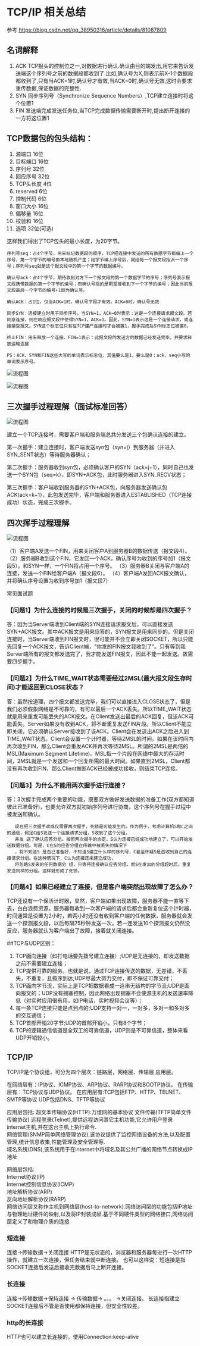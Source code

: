 # TCP/IP 相关总结
参考 https://blog.csdn.net/qq_38950316/article/details/81087809
## 名词解释
1. ACK  TCP报头的控制位之一,对数据进行确认.确认由目的端发出,用它来告诉发送端这个序列号之前的数据段都收到了.比如,确认号为X,则表示前X-1个数据段都收到了,只有当ACK=1时,确认号才有效,当ACK=0时,确认号无效,这时会要求重传数据,保证数据的完整性.
2.  SYN  同步序列号（Synchronize Sequence Numbers）,TCP建立连接时将这个位置1
3.  FIN  发送端完成发送任务位,当TCP完成数据传输需要断开时,提出断开连接的一方将这位置1    

## TCP数据包的包头结构：

1. 源端口 16位
2. 目标端口 16位
3. 序列号 32位
4. 回应序号 32位
5. TCP头长度 4位
6. reserved 6位
7. 控制代码 6位
8. 窗口大小 16位
9. 偏移量 16位
10. 校验和 16位
11. 选项  32位(可选)

这样我们得出了TCP包头的最小长度，为20字节。


    序列号seq：占4个字节，用来标记数据段的顺序，TCP把连接中发送的所有数据字节都编上一个序号，第一个字节的编号由本地随机产生；给字节编上序号后，就给每一个报文段指派一个序号；序列号seq就是这个报文段中的第一个字节的数据编号。

    确认号ack：占4个字节，期待收到对方下一个报文段的第一个数据字节的序号；序列号表示报文段携带数据的第一个字节的编号；而确认号指的是期望接收到下一个字节的编号；因此当前报文段最后一个字节的编号+1即为确认号。

    确认ACK：占1位，仅当ACK=1时，确认号字段才有效。ACK=0时，确认号无效

    同步SYN：连接建立时用于同步序号。当SYN=1，ACK=0时表示：这是一个连接请求报文段。若同意连接，则在响应报文段中使得SYN=1，ACK=1。因此，SYN=1表示这是一个连接请求，或连接接受报文。SYN这个标志位只有在TCP建产连接时才会被置1，握手完成后SYN标志位被置0。

    终止FIN：用来释放一个连接。FIN=1表示：此报文段的发送方的数据已经发送完毕，并要求释放运输连接

    PS：ACK、SYN和FIN这些大写的单词表示标志位，其值要么是1，要么是0；ack、seq小写的单词表示序号。
 
 ![流程图](https://github.com/66668/Android_Interview/blob/master/pictures/tcp_net_01.jpg)
 
 ![流程图](https://github.com/66668/Android_Interview/blob/master/pictures/tcp_net_02.png)


## 三次握手过程理解（面试标准回答）


 ![流程图](https://github.com/66668/Android_Interview/blob/master/pictures/tcp_net_03.png)

建立一个TCP连接时，需要客户端和服务端总共分发送三个包确认连接的建立。

第一次握手：建立连接时，客户端发送syn包（syn=j）到服务器（并进入SYN_SENT状态）等待服务器确认；

第二次握手：服务器收到syn包，必须确认客户的SYN（ack=j+1），同时自己也发送一个SYN包（seq=k），即SYN+ACK包，此时服务器进入SYN_RECV状态；

第三次握手：客户端收到服务器的SYN+ACK包，向服务器发送确认包ACK(ack=k+1），此包发送完毕，客户端和服务器进入ESTABLISHED（TCP连接成功）状态，完成三次握手。

## 四次挥手过程理解 
 ![流程图](https://github.com/66668/Android_Interview/blob/master/pictures/tcp_net_04.png)

（1）客户端A发送一个FIN，用来关闭客户A到服务器B的数据传送（报文段4）。
（2）服务器B收到这个FIN，它发回一个ACK，确认序号为收到的序号加1（报文段5）。和SYN一样，一个FIN将占用一个序号。
（3）服务器B关闭与客户端A的连接，发送一个FIN给客户端A（报文段6）。
（4）客户端A发回ACK报文确认，并将确认序号设置为收到序号加1（报文段7）

 常见面试题

### 【问题1】为什么连接的时候是三次握手，关闭的时候却是四次握手？

答：因为当Server端收到Client端的SYN连接请求报文后，可以直接发送SYN+ACK报文。其中ACK报文是用来应答的，SYN报文是用来同步的。但是关闭连接时，当Server端收到FIN报文时，很可能并不会立即关闭SOCKET，所以只能先回复一个ACK报文，告诉Client端，"你发的FIN报文我收到了"。只有等到我Server端所有的报文都发送完了，我才能发送FIN报文，因此不能一起发送。故需要四步握手。

### 【问题2】为什么TIME_WAIT状态需要经过2MSL(最大报文段生存时间)才能返回到CLOSE状态？

答：虽然按道理，四个报文都发送完毕，我们可以直接进入CLOSE状态了，但是我们必须假象网络是不可靠的，有可以最后一个ACK丢失。所以TIME_WAIT状态就是用来重发可能丢失的ACK报文。在Client发送出最后的ACK回复，但该ACK可能丢失。Server如果没有收到ACK，将不断重复发送FIN片段。所以Client不能立即关闭，它必须确认Server接收到了该ACK。Client会在发送出ACK之后进入到TIME_WAIT状态。Client会设置一个计时器，等待2MSL的时间。如果在该时间内再次收到FIN，那么Client会重发ACK并再次等待2MSL。所谓的2MSL是两倍的MSL(Maximum Segment Lifetime)。MSL指一个片段在网络中最大的存活时间，2MSL就是一个发送和一个回复所需的最大时间。如果直到2MSL，Client都没有再次收到FIN，那么Client推断ACK已经被成功接收，则结束TCP连接。

### 【问题3】为什么不能用两次握手进行连接？

答：3次握手完成两个重要的功能，既要双方做好发送数据的准备工作(双方都知道彼此已准备好)，也要允许双方就初始序列号进行协商，这个序列号在握手过程中被发送和确认。

       现在把三次握手改成仅需要两次握手，死锁是可能发生的。作为例子，考虑计算机S和C之间的通信，假定C给S发送一个连接请求分组，S收到了这个分组，
       并发 送了确认应答分组。按照两次握手的协定，S认为连接已经成功地建立了，可以开始发送数据分组。可是，C在S的应答分组在传输中被丢失的情况下
       ，将不知道S 是否已准备好，不知道S建立什么样的序列号，C甚至怀疑S是否收到自己的连接请求分组。在这种情况下，C认为连接还未建立成功，
       将忽略S发来的任何数据分 组，只等待连接确认应答分组。而S在发出的分组超时后，重复发送同样的分组。这样就形成了死锁。

### 【问题4】如果已经建立了连接，但是客户端突然出现故障了怎么办？

TCP还设有一个保活计时器，显然，客户端如果出现故障，服务器不能一直等下去，白白浪费资源。服务器每收到一次客户端的请求后都会重新复位这个计时器，时间通常是设置为2小时，若两小时还没有收到客户端的任何数据，服务器就会发送一个探测报文段，以后每隔75秒钟发送一次。若一连发送10个探测报文仍然没反应，服务器就认为客户端出了故障，接着就关闭连接。

##TCP与UDP区别：

1. TCP面向连接（如打电话要先拨号建立连接）;UDP是无连接的，即发送数据之前不需要建立连接；
2. TCP提供可靠的服务。也就是说，通过TCP连接传送的数据，无差错，不丢失，不重复，且按序到达;UDP尽最大努力交付，即不保证可靠交付；
3. TCP面向字节流，实际上是TCP把数据看成一连串无结构的字节流;UDP是面向报文的；UDP没有拥塞控制，因此网络出现拥塞不会使源主机的发送速率降低（对实时应用很有用，如IP电话，实时视频会议等）；
4. 每一条TCP连接只能是点到点的;UDP支持一对一，一对多，多对一和多对多的交互通信；
5. TCP首部开销20字节;UDP的首部开销小，只有8个字节；
6. TCP的逻辑通信信道是全双工的可靠信道，UDP则是不可靠信道，整体来看UDP开销较小。


## TCP/IP 
TCP/IP是个协议组，可分为四个层次：链路层，网络层、传输层 应用层。 

在网络层有：IP协议、ICMP协议、ARP协议、RARP协议和BOOTP协议。 
在传输层有：TCP协议与UDP协议。 
在应用层有:TCP包括FTP、HTTP、TELNET、SMTP等协议 
                 UDP包括DNS、TFTP等协议 
                 
应用层包括:
    超文本传输协议(HTTP):万维网的基本协议
    文件传输(TFTP简单文件传输协议)
    远程登录(Telnet),提供远程访问其它主机功能,它允许用户登录     
    internet主机,并在这台主机上执行命令.    
    网络管理(SNMP简单网络管理协议),该协议提供了监控网络设备的方法,以及配置管理,统计信息收集,性能管理及安全管理等.  
    域名系统(DNS),该系统用于在internet中将域名及其公共广播的网络节点转换成IP地址
    
网络层包括:    
    Internet协议(IP)     
    Internet控制信息协议(ICMP)    
    地址解析协议(ARP)    
    反向地址解析协议(RARP)  
    网络访问层又称作主机到网络层(host-to-network).网络访问层的功能包括IP地址与物理地址硬件的映射,以及将IP封装成帧.基于不同硬件类型的网络接口,网络访问层定义了和物理介质的连接.
    
    
### 短连接 
连接->传输数据->关闭连接 
HTTP是无状态的，浏览器和服务器每进行一次HTTP操作，就建立一次连接，但任务结束就中断连接。 
也可以这样说：短连接是指SOCKET连接后发送后接收完数据后马上断开连接。 
  
### 长连接 
连接->传输数据->保持连接 -> 传输数据-> 。。。 ->关闭连接。 
长连接指建立SOCKET连接后不管是否使用都保持连接，但安全性较差。 
  
### http的长连接 

HTTP也可以建立长连接的，使用Connection:keep-alive





 